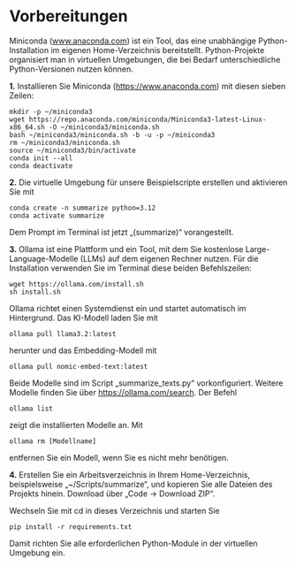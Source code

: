# Vorbereitungen
Miniconda (www.anaconda.com) ist ein Tool, das eine unabhängige Python-Installation im eigenen Home-Verzeichnis bereitstellt.
Python-Projekte organisiert man in virtuellen Umgebungen, die bei Bedarf unterschiedliche Python-Versionen nutzen können. 

**1.** Installieren Sie Miniconda (https://www.anaconda.com) mit diesen sieben Zeilen:
```
mkdir -p ~/miniconda3
wget https://repo.anaconda.com/miniconda/Miniconda3-latest-Linux-x86_64.sh -O ~/miniconda3/miniconda.sh
bash ~/miniconda3/miniconda.sh -b -u -p ~/miniconda3
rm ~/miniconda3/miniconda.sh
source ~/miniconda3/bin/activate
conda init --all
conda deactivate
```

**2.** Die virtuelle Umgebung für unsere Beispielscripte erstellen und aktivieren Sie mit
```
conda create -n summarize python=3.12
conda activate summarize
```
Dem Prompt im Terminal ist jetzt „(summarize)“ vorangestellt.

**3.** Ollama ist eine Plattform und ein Tool, mit dem Sie kostenlose Large-Language-Modelle (LLMs) auf dem eigenen Rechner nutzen. Für die Installation verwenden Sie im Terminal diese beiden Befehlszeilen:
```
wget https://ollama.com/install.sh
sh install.sh
```
Ollama richtet einen Systemdienst ein und startet automatisch im Hintergrund. Das KI-Modell laden Sie mit 
```
ollama pull llama3.2:latest
```
herunter und das Embedding-Modell mit 
```
ollama pull nomic-embed-text:latest
```
Beide Modelle sind im Script „summarize_texts.py“ vorkonfiguriert. Weitere Modelle finden Sie über https://ollama.com/search. 
Der Befehl 
```
ollama list
```
zeigt die installierten Modelle an. Mit
```
ollama rm [Modellname]
```
entfernen Sie ein Modell, wenn Sie es nicht mehr benötigen.

**4.** Erstellen Sie ein Arbeitsverzeichnis in Ihrem Home-Verzeichnis, beispielsweise „~/Scripts/summarize“, und kopieren Sie alle Dateien des Projekts  hinein.
Download über „Code -> Download ZIP“.

Wechseln Sie mit cd in dieses Verzeichnis und starten Sie 
```
pip install -r requirements.txt
```
Damit richten Sie alle erforderlichen Python-Module in der virtuellen Umgebung ein. 
